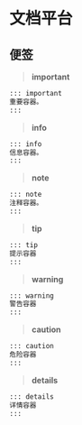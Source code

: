# 文档平台


## 便签

> **important**
```bash
::: important
重要容器。
:::
```

> **info**
```bash
::: info
信息容器。
:::
```
> **note**
```bash
::: note
注释容器。
:::
```
> **tip**
```bash
::: tip
提示容器
:::
```
> **warning**
```bash
::: warning
警告容器
:::
```

> **caution**
```bash
::: caution
危险容器
:::
```

> **details**
```bash
::: details
详情容器
:::
```


